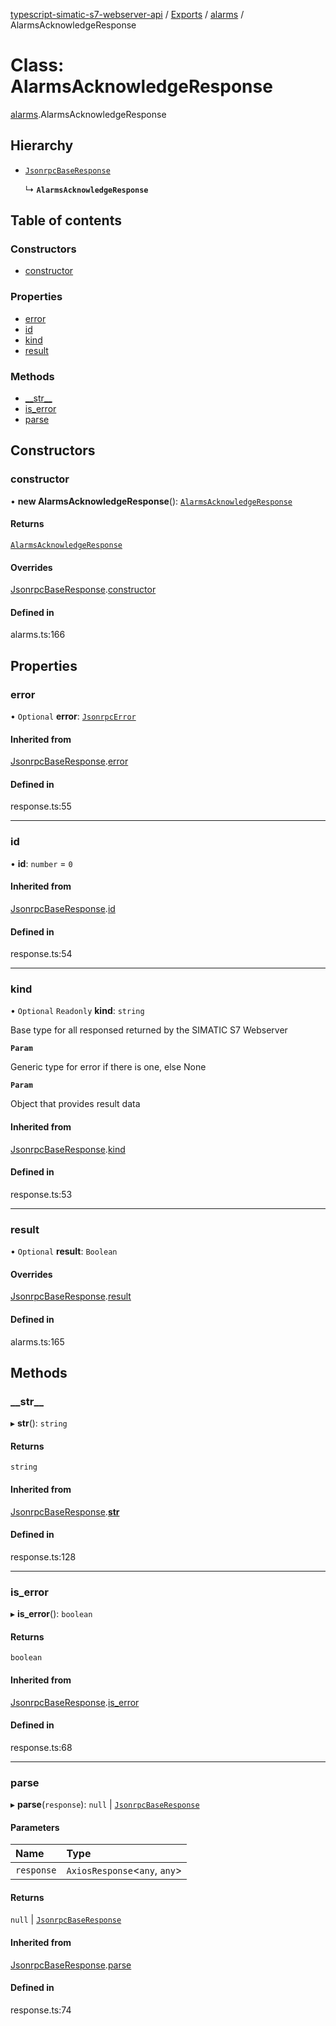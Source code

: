 [typescript-simatic-s7-webserver-api](../README.md) / [Exports](../modules.md) / [alarms](../modules/alarms.md) / AlarmsAcknowledgeResponse

# Class: AlarmsAcknowledgeResponse

[alarms](../modules/alarms.md).AlarmsAcknowledgeResponse

## Hierarchy

- [`JsonrpcBaseResponse`](response.JsonrpcBaseResponse.md)

  ↳ **`AlarmsAcknowledgeResponse`**

## Table of contents

### Constructors

- [constructor](alarms.AlarmsAcknowledgeResponse.md#constructor)

### Properties

- [error](alarms.AlarmsAcknowledgeResponse.md#error)
- [id](alarms.AlarmsAcknowledgeResponse.md#id)
- [kind](alarms.AlarmsAcknowledgeResponse.md#kind)
- [result](alarms.AlarmsAcknowledgeResponse.md#result)

### Methods

- [\_\_str\_\_](alarms.AlarmsAcknowledgeResponse.md#__str__)
- [is\_error](alarms.AlarmsAcknowledgeResponse.md#is_error)
- [parse](alarms.AlarmsAcknowledgeResponse.md#parse)

## Constructors

### constructor

• **new AlarmsAcknowledgeResponse**(): [`AlarmsAcknowledgeResponse`](alarms.AlarmsAcknowledgeResponse.md)

#### Returns

[`AlarmsAcknowledgeResponse`](alarms.AlarmsAcknowledgeResponse.md)

#### Overrides

[JsonrpcBaseResponse](response.JsonrpcBaseResponse.md).[constructor](response.JsonrpcBaseResponse.md#constructor)

#### Defined in

alarms.ts:166

## Properties

### error

• `Optional` **error**: [`JsonrpcError`](response.JsonrpcError.md)

#### Inherited from

[JsonrpcBaseResponse](response.JsonrpcBaseResponse.md).[error](response.JsonrpcBaseResponse.md#error)

#### Defined in

response.ts:55

___

### id

• **id**: `number` = `0`

#### Inherited from

[JsonrpcBaseResponse](response.JsonrpcBaseResponse.md).[id](response.JsonrpcBaseResponse.md#id)

#### Defined in

response.ts:54

___

### kind

• `Optional` `Readonly` **kind**: `string`

Base type for all responsed returned by the SIMATIC S7 Webserver

**`Param`**

Generic type for error if there is one, else None

**`Param`**

Object that provides result data

#### Inherited from

[JsonrpcBaseResponse](response.JsonrpcBaseResponse.md).[kind](response.JsonrpcBaseResponse.md#kind)

#### Defined in

response.ts:53

___

### result

• `Optional` **result**: `Boolean`

#### Overrides

[JsonrpcBaseResponse](response.JsonrpcBaseResponse.md).[result](response.JsonrpcBaseResponse.md#result)

#### Defined in

alarms.ts:165

## Methods

### \_\_str\_\_

▸ **__str__**(): `string`

#### Returns

`string`

#### Inherited from

[JsonrpcBaseResponse](response.JsonrpcBaseResponse.md).[__str__](response.JsonrpcBaseResponse.md#__str__)

#### Defined in

response.ts:128

___

### is\_error

▸ **is_error**(): `boolean`

#### Returns

`boolean`

#### Inherited from

[JsonrpcBaseResponse](response.JsonrpcBaseResponse.md).[is_error](response.JsonrpcBaseResponse.md#is_error)

#### Defined in

response.ts:68

___

### parse

▸ **parse**(`response`): ``null`` \| [`JsonrpcBaseResponse`](response.JsonrpcBaseResponse.md)

#### Parameters

| Name | Type |
| :------ | :------ |
| `response` | `AxiosResponse`\<`any`, `any`\> |

#### Returns

``null`` \| [`JsonrpcBaseResponse`](response.JsonrpcBaseResponse.md)

#### Inherited from

[JsonrpcBaseResponse](response.JsonrpcBaseResponse.md).[parse](response.JsonrpcBaseResponse.md#parse)

#### Defined in

response.ts:74
